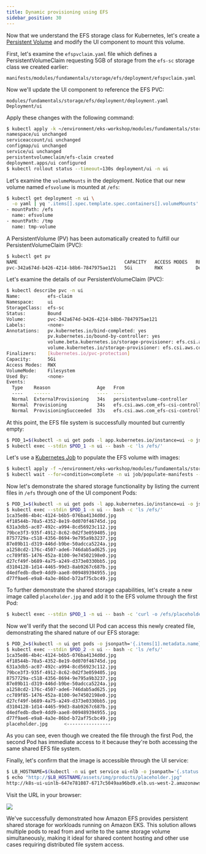 ```yaml
---
title: Dynamic provisioning using EFS
sidebar_position: 30
---
```


Now that we understand the EFS storage class for Kubernetes, let's create a [Persistent Volume](https://kubernetes.io/docs/concepts/storage/persistent-volumes/) and modify the UI component to mount this volume.

First, let's examine the `efspvclaim.yaml` file which defines a PersistentVolumeClaim requesting 5GB of storage from the `efs-sc` storage class we created earlier:

```file
manifests/modules/fundamentals/storage/efs/deployment/efspvclaim.yaml
```

Now we'll update the UI component to reference the EFS PVC:

```kustomization
modules/fundamentals/storage/efs/deployment/deployment.yaml
Deployment/ui
```

Apply these changes with the following command:

```bash hook=efs-deployment
$ kubectl apply -k ~/environment/eks-workshop/modules/fundamentals/storage/efs/deployment
namespace/ui unchanged
serviceaccount/ui unchanged
configmap/ui unchanged
service/ui unchanged
persistentvolumeclaim/efs-claim created
deployment.apps/ui configured
$ kubectl rollout status --timeout=130s deployment/ui -n ui
```

Let's examine the `volumeMounts` in the deployment. Notice that our new volume named `efsvolume` is mounted at `/efs`:

```bash
$ kubectl get deployment -n ui \
  -o yaml | yq '.items[].spec.template.spec.containers[].volumeMounts'
- mountPath: /efs
  name: efsvolume
- mountPath: /tmp
  name: tmp-volume
```

A PersistentVolume (PV) has been automatically created to fulfill our PersistentVolumeClaim (PVC):

```bash
$ kubectl get pv
NAME                                       CAPACITY   ACCESS MODES   RECLAIM POLICY   STATUS   CLAIM                                 STORAGECLASS   REASON   AGE
pvc-342a674d-b426-4214-b8b6-7847975ae121   5Gi        RWX            Delete           Bound    ui/efs-claim                      efs-sc                  2m33s
```

Let's examine the details of our PersistentVolumeClaim (PVC):

```bash
$ kubectl describe pvc -n ui
Name:          efs-claim
Namespace:     ui
StorageClass:  efs-sc
Status:        Bound
Volume:        pvc-342a674d-b426-4214-b8b6-7847975ae121
Labels:        <none>
Annotations:   pv.kubernetes.io/bind-completed: yes
               pv.kubernetes.io/bound-by-controller: yes
               volume.beta.kubernetes.io/storage-provisioner: efs.csi.aws.com
               volume.kubernetes.io/storage-provisioner: efs.csi.aws.com
Finalizers:    [kubernetes.io/pvc-protection]
Capacity:      5Gi
Access Modes:  RWX
VolumeMode:    Filesystem
Used By:       <none>
Events:
  Type    Reason                 Age   From                                                                                      Message
  ----    ------                 ----  ----                                                                                      -------
  Normal  ExternalProvisioning   34s   persistentvolume-controller                                                               waiting for a volume to be created, either by external provisioner "efs.csi.aws.com" or manually created by system administrator
  Normal  Provisioning           34s   efs.csi.aws.com_efs-csi-controller-6b4ff45b65-fzqjb_7efe91cc-099a-45c7-8419-6f4b0a4f9e01  External provisioner is provisioning volume for claim "ui/efs-claim"
  Normal  ProvisioningSucceeded  33s   efs.csi.aws.com_efs-csi-controller-6b4ff45b65-fzqjb_7efe91cc-099a-45c7-8419-6f4b0a4f9e01  Successfully provisioned volume pvc-342a674d-b426-4214-b8b6-7847975ae121
```

At this point, the EFS file system is successfully mounted but currently empty:

```bash
$ POD_1=$(kubectl -n ui get pods -l app.kubernetes.io/instance=ui -o jsonpath='{.items[0].metadata.name}')
$ kubectl exec --stdin $POD_1 -n ui -- bash -c 'ls /efs/'
```

Let's use a [Kubernetes Job](https://kubernetes.io/docs/concepts/workloads/controllers/job/) to populate the EFS volume with images:

```bash
$ kubectl apply -f ~/environment/eks-workshop/modules/fundamentals/storage/efs/job.yaml
$ kubectl wait --for=condition=complete -n ui job/populate-manifests --timeout=300s
```

Now let's demonstrate the shared storage functionality by listing the current files in `/efs` through one of the UI component Pods:

```bash
$ POD_1=$(kubectl -n ui get pods -l app.kubernetes.io/instance=ui -o jsonpath='{.items[0].metadata.name}')
$ kubectl exec --stdin $POD_1 -n ui -- bash -c 'ls /efs/'
1ca35e86-4b4c-4124-b6b5-076ba4134d0d.jpg
4f18544b-70a5-4352-8e19-0d070f46745d.jpg
631a3db5-ac07-492c-a994-8cd56923c112.jpg
79bce3f3-935f-4912-8c62-0d2f3e059405.jpg
8757729a-c518-4356-8694-9e795a9b3237.jpg
87e89b11-d319-446d-b9be-50adcca5224a.jpg
a1258cd2-176c-4507-ade6-746dab5ad625.jpg
cc789f85-1476-452a-8100-9e74502198e0.jpg
d27cf49f-b689-4a75-a249-d373e0330bb5.jpg
d3104128-1d14-4465-99d3-8ab9267c687b.jpg
d4edfedb-dbe9-4dd9-aae8-009489394955.jpg
d77f9ae6-e9a8-4a3e-86bd-b72af75cbc49.jpg
```

To further demonstrate the shared storage capabilities, let's create a new image called `placeholder.jpg` and add it to the EFS volume through the first Pod:

```bash
$ kubectl exec --stdin $POD_1 -n ui -- bash -c 'curl -o /efs/placeholder.jpg https://placehold.co/600x400/jpg?text=EKS+Workshop\\nPlaceholder'
```

Now we'll verify that the second UI Pod can access this newly created file, demonstrating the shared nature of our EFS storage:

```bash
$ POD_2=$(kubectl -n ui get pods -o jsonpath='{.items[1].metadata.name}')
$ kubectl exec --stdin $POD_2 -n ui -- bash -c 'ls /efs/'
1ca35e86-4b4c-4124-b6b5-076ba4134d0d.jpg
4f18544b-70a5-4352-8e19-0d070f46745d.jpg
631a3db5-ac07-492c-a994-8cd56923c112.jpg
79bce3f3-935f-4912-8c62-0d2f3e059405.jpg
8757729a-c518-4356-8694-9e795a9b3237.jpg
87e89b11-d319-446d-b9be-50adcca5224a.jpg
a1258cd2-176c-4507-ade6-746dab5ad625.jpg
cc789f85-1476-452a-8100-9e74502198e0.jpg
d27cf49f-b689-4a75-a249-d373e0330bb5.jpg
d3104128-1d14-4465-99d3-8ab9267c687b.jpg
d4edfedb-dbe9-4dd9-aae8-009489394955.jpg
d77f9ae6-e9a8-4a3e-86bd-b72af75cbc49.jpg
placeholder.jpg      <----------------
```

As you can see, even though we created the file through the first Pod, the second Pod has immediate access to it because they're both accessing the same shared EFS file system.

Finally, let's confirm that the image is accessible through the UI service:

```bash
$ LB_HOSTNAME=$(kubectl -n ui get service ui-nlb -o jsonpath='{.status.loadBalancer.ingress[*].hostname}{"\n"}')
$ echo "http://$LB_HOSTNAME/assets/img/products/placeholder.jpg"
http://k8s-ui-uinlb-647e781087-6717c5049aa96bd9.elb.us-west-2.amazonaws.com/assets/img/products/placeholder.jpg
```

Visit the URL in your browser:

<Browser url="http://k8s-ui-uinlb-647e781087-6717c5049aa96b...">
<img src={require('./assets/placeholder.jpg').default}/>
</Browser>

We've successfully demonstrated how Amazon EFS provides persistent shared storage for workloads running on Amazon EKS. This solution allows multiple pods to read from and write to the same storage volume simultaneously, making it ideal for shared content hosting and other use cases requiring distributed file system access.
